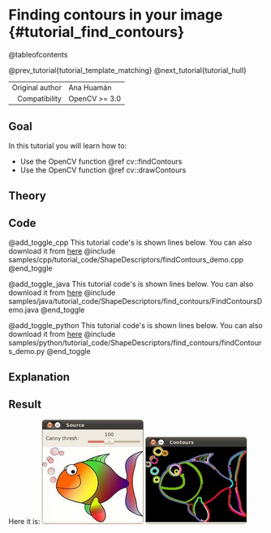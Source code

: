 Finding contours in your image {#tutorial_find_contours}
==============================

@tableofcontents

@prev_tutorial{tutorial_template_matching}
@next_tutorial{tutorial_hull}

|    |    |
| -: | :- |
| Original author | Ana Huamán |
| Compatibility | OpenCV >= 3.0 |

Goal
----

In this tutorial you will learn how to:

-   Use the OpenCV function @ref cv::findContours
-   Use the OpenCV function @ref cv::drawContours

Theory
------

Code
----

@add_toggle_cpp
This tutorial code's is shown lines below. You can also download it from
[here](https://github.com/opencv/opencv/tree/4.x/samples/cpp/tutorial_code/ShapeDescriptors/findContours_demo.cpp)
@include samples/cpp/tutorial_code/ShapeDescriptors/findContours_demo.cpp
@end_toggle

@add_toggle_java
This tutorial code's is shown lines below. You can also download it from
[here](https://github.com/opencv/opencv/tree/4.x/samples/java/tutorial_code/ShapeDescriptors/find_contours/FindContoursDemo.java)
@include samples/java/tutorial_code/ShapeDescriptors/find_contours/FindContoursDemo.java
@end_toggle

@add_toggle_python
This tutorial code's is shown lines below. You can also download it from
[here](https://github.com/opencv/opencv/tree/4.x/samples/python/tutorial_code/ShapeDescriptors/find_contours/findContours_demo.py)
@include samples/python/tutorial_code/ShapeDescriptors/find_contours/findContours_demo.py
@end_toggle

Explanation
-----------

Result
------

Here it is:
![](images/Find_Contours_Original_Image.jpg)
![](images/Find_Contours_Result.jpg)
